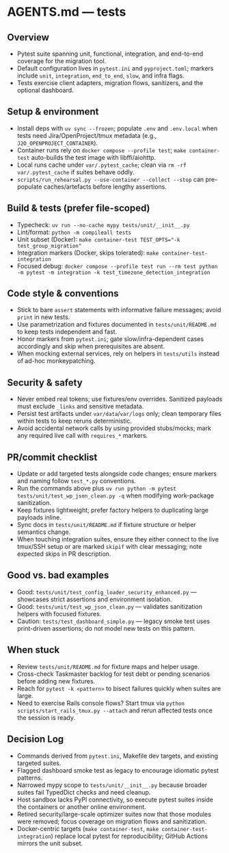 <!-- Managed by agent: keep sections and order; edit content, not structure. Last updated: 2025-10-10 -->
# AGENTS.md — tests

## Overview
- Pytest suite spanning unit, functional, integration, and end-to-end coverage for the migration tool.
- Default configuration lives in `pytest.ini` and `pyproject.toml`; markers include `unit`, `integration`, `end_to_end`, `slow`, and infra flags.
- Tests exercise client adapters, migration flows, sanitizers, and the optional dashboard.

## Setup & environment
- Install deps with `uv sync --frozen`; populate `.env` and `.env.local` when tests need Jira/OpenProject/tmux metadata (e.g., `J2O_OPENPROJECT_CONTAINER`).
- Container runs rely on `docker compose --profile test`; `make container-test` auto-builds the test image with libffi/aiohttp.
- Local runs cache under `var/.pytest_cache`; clean via `rm -rf var/.pytest_cache` if suites behave oddly.
- `scripts/run_rehearsal.py --use-container --collect --stop` can pre-populate caches/artefacts before lengthy assertions.

## Build & tests (prefer file-scoped)
- Typecheck: `uv run --no-cache mypy tests/unit/__init__.py`
- Lint/format: `python -m compileall tests`
- Unit subset (Docker): `make container-test TEST_OPTS="-k test_group_migration"`
- Integration markers (Docker, skips tolerated): `make container-test-integration`
- Focused debug: `docker compose --profile test run --rm test python -m pytest -m integration -k test_timezone_detection_integration`

## Code style & conventions
- Stick to bare `assert` statements with informative failure messages; avoid `print` in new tests.
- Use parametrization and fixtures documented in `tests/unit/README.md` to keep tests independent and fast.
- Honor markers from `pytest.ini`; gate slow/infra-dependent cases accordingly and skip when prerequisites are absent.
- When mocking external services, rely on helpers in `tests/utils` instead of ad-hoc monkeypatching.

## Security & safety
- Never embed real tokens; use fixtures/env overrides. Sanitized payloads must exclude `_links` and sensitive metadata.
- Persist test artifacts under `var/data`/`var/logs` only; clean temporary files within tests to keep reruns deterministic.
- Avoid accidental network calls by using provided stubs/mocks; mark any required live call with `requires_*` markers.

## PR/commit checklist
- Update or add targeted tests alongside code changes; ensure markers and naming follow `test_*.py` conventions.
- Run the commands above plus `uv run python -m pytest tests/unit/test_wp_json_clean.py -q` when modifying work-package sanitization.
- Keep fixtures lightweight; prefer factory helpers to duplicating large payloads inline.
- Sync docs in `tests/unit/README.md` if fixture structure or helper semantics change.
- When touching integration suites, ensure they either connect to the live tmux/SSH setup or are marked `skipif` with clear messaging; note expected skips in PR description.

## Good vs. bad examples
- Good: `tests/unit/test_config_loader_security_enhanced.py` — showcases strict assertions and environment isolation.
- Good: `tests/unit/test_wp_json_clean.py` — validates sanitization helpers with focused fixtures.
- Caution: `tests/test_dashboard_simple.py` — legacy smoke test uses print-driven assertions; do not model new tests on this pattern.

## When stuck
- Review `tests/unit/README.md` for fixture maps and helper usage.
- Cross-check Taskmaster backlog for test debt or pending scenarios before adding new fixtures.
- Reach for `pytest -k <pattern>` to bisect failures quickly when suites are large.
- Need to exercise Rails console flows? Start tmux via `python scripts/start_rails_tmux.py --attach` and rerun affected tests once the session is ready.

## Decision Log
- Commands derived from `pytest.ini`, Makefile dev targets, and existing targeted suites.
- Flagged dashboard smoke test as legacy to encourage idiomatic pytest patterns.
- Narrowed mypy scope to `tests/unit/__init__.py` because broader suites fail TypedDict checks and need cleanup.
- Host sandbox lacks PyPI connectivity, so execute pytest suites inside the containers or another online environment.
- Retired security/large-scale optimizer suites now that those modules were removed; focus coverage on migration flows and sanitization.
- Docker-centric targets (`make container-test`, `make container-test-integration`) replace local pytest for reproducibility; GitHub Actions mirrors the unit subset.
